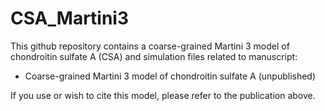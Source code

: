 # CSA_Martini3
This github repository contains a coarse-grained Martini 3 model of chondroitin sulfate A (CSA) and simulation files related to manuscript:
  - Coarse-grained Martini 3 model of chondroitin sulfate A (unpublished)

If you use or wish to cite this model, please refer to the publication above.
